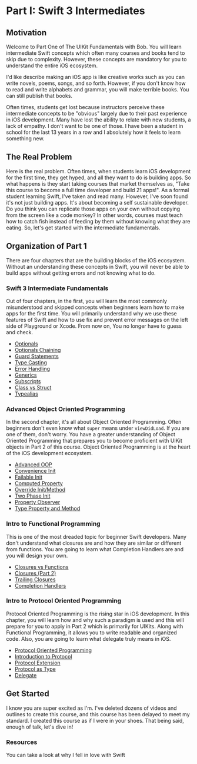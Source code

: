 # Part I: Swift 3 Intermediates

## Motivation
Welcome to Part One of The UIKit Fundamentals with Bob. You will learn intermediate Swift concepts which often many courses and books tend to skip due to complexity. However, these concepts are mandatory for you to understand the entire iOS ecosystem.

I'd like describe making an iOS app is like creative works such as you can write novels, poems, songs, and so forth. However, if you don't know how to read and write alphabets and grammar, you will make terrible books. You can still publish that books.

Often times, students get lost because instructors perceive these intermediate concepts to be "obvious" largely due to their past experience in iOS development. Many have lost the ability to relate with new students, a lack of empathy. I don't want to be one of those. I have been a student in school for the last 13 years in a row and I absolutely how it feels to learn something new.

## The Real Problem
Here is the real problem. Often times, when students learn iOS development for the first time, they get hyped, and all they want to do is building apps. So what happens is they start taking courses that market themselves as, "Take this course to become a full time developer and build 21 apps!". As a formal student learning Swift, I've taken and read many. However, I've soon found it's not just building apps. It's about becoming a self sustainable developer. Do you think you can replicate those apps on your own without copying from the screen like a code monkey?  In other words, courses must teach how to catch fish instead of feeding by them without knowing what they are eating. So, let's get started with the intermediate fundamentals.

## Organization of Part 1
There are four chapters that are the building blocks of the iOS ecosystem. Without an understanding these concepts in Swift, you will never be able to build apps without getting errors and not knowing what to do.

### Swift 3 Intermediate Fundamentals
Out of four chapters, in the first, you will learn the most commonly misunderstood and skipped concepts when beginners learn how to make apps for the first time. You will primarily understand why we use these features of Swift and how to use fix and prevent error messages on the left side of Playground or Xcode. From now on, You no longer have to guess and check.
* [Optionals](1000/1100//1101_optionals.md)
* [Optionals Chaining](1000/1100/1102_optionals_chaining.md)
* [Guard Statements](1000/1100/1103_guard_statements.md)
* [Type Casting](1000/1100/1104_type_casting.md)
* [Error Handling](1000/1100/1105_error_handling.md)
* [Generics](1000/1100/1106_generics.md)
* [Subscripts](1000/1100/1107_subscripts.md)
* [Class vs Struct](1000/1100/1108_class_vs_struct.md)
* [Typealias](1000/1100/1109_typealias.md)

### Advanced Object Oriented Programming
In the second chapter, it's all about Object Oriented Programming. Often beginners don't even know what `super` means under `viewDidLoad`. If you are one of them, don't worry. You have a greater understanding of Object Oriented Programming that prepares you to become proficient with UIKit objects in Part 2 of this course. Object Oriented Programming is at the heart of the iOS development ecosystem.

* [Advanced OOP](1000/1200/1200_intro.md)
* [Convenience Init](1000/1200/1201_convenience_init.md)
* [Failable Init](1000/1200/1202_failable_init.md)
* [Computed Property](1000/1200/1203_computed_property.md)
* [Override Init/Method](1000/1200/1204_override_init_method.md)
* [Two Phase Init](1000/1200/1205_two_phase_init.md)
* [Property Observer](1000/1200/1206_property_observer.md)
* [Type Property and Method](1000/1200/1207_type_property_method.md)

### Intro to Functional Programming
This is one of the most dreaded topic for beginner Swift developers. Many don't understand what closures are and how they are similar or different from functions. You are going to learn what Completion Handlers are and you will design your own.
* [Closures vs Functions](1000/1300/1301_closures_vs_functions.md)
* [Closures (Part 2)](1000/1300/1302_closures_part2.md)
* [Trailing Closures](1000/1300/1303_trailing_closures.md)
* [Completion Handlers](1000/1300/1304_completion_handlers.md)

### Intro to Protocol Oriented Programming
Protocol Oriented Programming is the rising star in iOS development. In this chapter, you will learn how and why such a paradigm is used and this will prepare for you to apply in Part 2 which is primarily for UIKits. Along with Functional Programming, it allows you to write readable and organized code. Also, you are going to learn what delegate truly means in iOS.

* [Protocol Oriented Programming](1000/1400/1400_intro.md)
* [Introduction to Protocol](1000/1400/1401_intro_to_protocol.md)
* [Protocol Extension](1000/1400/1402_protocol_extension.md)
* [Protocol as Type](1000/1400/1403_protocol_as_type.md)
* [Delegate](1000/1400/1404_delegate.md)

## Get Started
I know you are super excited as I'm. I've deleted dozens of videos and outlines to create this course, and this course has been delayed to meet my standard. I created this course as if I were in your shoes. That being said, enough of talk, let's dive in!

### Resources
You can take a look at why I fell in love with Swift
